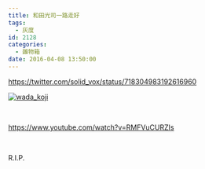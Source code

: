 ```yaml
---
title: 和田光司一路走好
tags:
  - 灰度
id: 2128
categories:
  - 雜物箱
date: 2016-04-08 13:50:00
---
```


https://twitter.com/solid_vox/status/718304983192616960

<!--more-->

[![wada_koji](https://blog.7in0.me/wp-content/uploads/2016/04/wada_koji.jpg)](http://wadakoji.com/archives/479)

&nbsp;

https://www.youtube.com/watch?v=RMFVuCURZIs

&nbsp;

R.I.P.